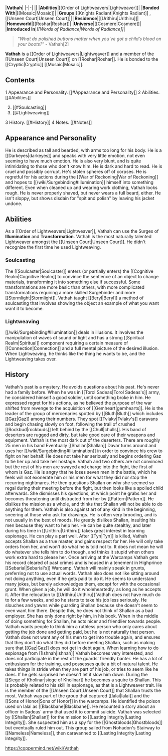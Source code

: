 |**Vathah**|
|-|-|
||
|**Abilities**|[[Order of Lightweavers\|Lightweaver]]|
|**Bonded With**|[[Mosaic\|Mosaic]]|
|**Groups**|[[Knights Radiant\|Knights Radiant]] , [[Unseen Court\|Unseen Court]]|
|**Residence**|[[Urithiru\|Urithiru]]|
|**Homeworld**|[[Roshar\|Roshar]]|
|**Universe**|[[Cosmere\|Cosmere]]|
|**Introduced In**|*[[Words of Radiance\|Words of Radiance]]*|

>“*What do polished buttons matter when you’ve got a child’s blood on your boots?*”
\- Vathah[2]


**Vathah** is a [[Order of Lightweavers\|Lightweaver]] and a member of the [[Unseen Court\|Unseen Court]] on [[Roshar\|Roshar]]. He is bonded to the [[Cryptic\|Cryptic]] [[Mosaic\|Mosaic]].

## Contents

1 Appearance and Personality. [[#Appearance and Personality]] 
2 Abilities. [[#Abilities]] 

2. [[#Soulcasting]] 
2. [[#Lightweaving]] 


3 History. [[#History]] 
4 Notes. [[#Notes]] 


## Appearance and Personality
He is described as tall and bearded, with arms too long for his body. He is a [[Darkeyes\|darkeyes]] and speaks with very little emotion, not even seeming to have much emotion. He is also very blunt, and is quite intimidating to those who don't know him. He is dark and hard to read.
He is cruel and possibly corrupt. He's stolen spheres off of corpses.
He is regretful for his actions during the [[War of Reckoning\|War of Reckoning]] and hopes to [[/wiki/Surgebinding#Illumination]] himself into something different.
Even when cleaned up and wearing work clothing, Vathah looks rough. He is never properly shaved, but never wears a full beard, either. He isn't sloppy, but shows disdain for "spit and polish" by leaving his jacket undone.

## Abilities
As a [[Order of Lightweavers\|Lightweaver]], Vathah can use the Surges of **Illumination** and **Transformation**. Vathah is the most naturally talented Lightweaver amongst the [[Unseen Court\|Unseen Court]]. He didn't recognize the first time he used Lightweaving.

### Soulcasting
The [[Soulcaster\|Soulcaster]] enters (or partially enters) the [[Cognitive Realm\|Cognitive Realm]] to convince the sentience of an object to change materials, transforming it into something else if successful. Some transformations are more basic than others, with more complicated transformations requiring a more skilled Surgebinder and more [[Stormlight\|Stormlight]]. Vathah taught [[Beryl\|Beryl]] a method of soulcasting that involves showing the object an example of what you want want it to become.

### Lightweaving
[[/wiki/Surgebinding#Illumination]] deals in illusions. It involves the manipulation of waves of sound or light and has a strong [[Spiritual Realm\|Spiritual]] component requiring a certain measure of [[Connection\|Connection]] and a full mental picture of the desired illusion. When Lightweaving, he thinks like the thing he wants to be, and the Lightweaving takes over.

## History
Vathah's past is a mystery. He avoids questions about his past. He's never had a family before.
When he was in [[Torol Sadeas\|Torol Sadeas's]] army, he considered himself a good soldier, until something broke in him. He expressed regret for his actions, as he believed the purpose of the war shifted from revenge to the acquisition of [[Gemheart\|gemhearts]]. 
He is the leader of the group of mercenaries spotted by [[Bluth\|Bluth]] which includes [[Gaz\|Gaz]] among their numbers. They spot [[Tvlakv\|Tvlakv's]] caravans and begin chasing slowly on foot, following the trail of crushed [[Rockbud\|rockbuds]] left behind by the [[Chull\|chulls]]. His band of deserters are rugged and dirty, but take good care of their weapons and equipment. Vathah is the most dark out of the deserters. There are roughly 25 men in his band Eventually [[Shallan\|Shallan]] Davar turns around and uses her [[/wiki/Surgebinding#Illumination]] in order to convince his crew to fight on her behalf. He does not take her seriously and begins ordering Gaz to tie her up and take her hostage. Vathah and two others are not convinced but the rest of his men are swayed and charge into the fight, the first of whom is Gaz. He is angry that he loses seven men in the battle, which he feels will not exonerate him or his men for what they did nor stop the recurring nightmares. He then questions Shallan on why she seemed so regal during their meeting before the fight, but then looks like a spoiled child afterwards. She dismisses his questions, at which point he grabs her and becomes threatening until distracted from her by [[Pattern\|Pattern]]. He dislikes the mission as a whole, and thinks that Shallan will not be able to do anything for them. Vathah is also against art of any kind in the beginning, sneering at those who ask for drawings.
He is often very brooding, and is not usually in the best of moods. He greatly dislikes Shallan, insulting his men because they want to help her. He can be quite stealthy, and later during his time in [[Urithiru\|Urithiru]] takes great interest in learning espionage. He can play a part well. After [[Tyn\|Tyn]] is killed, Vathah accepts Shallan as a true master, and gains respect for her. He will only take orders from her, and won't do what he is told not to. It does not mean he will do whatever she tells him to do though, and thinks it stupid when others work extra hard to please her. Once arriving at the Warcamps Vathah gets his record cleared of past crimes and is housed in a tenement in Highprince [[Sebarial\|Sebarial's]] Warcamp. Vathah will mainly speak in grunts, preferring not to use actual words. Vathah also does not like sitting around not doing anything, even if he gets paid to do it. He seems to understand many jokes, but barely acknowledges them, except for with the occasional grunt. When given a job, he will do it wholeheartedly, as long as he accepts it.
After the relocation to [[Urithiru\|Urithiru]] Vathah does not have much do to for a few weeks, and so he starts to take his job less seriously. He slouches and yawns while guarding Shallan because she doesn't seem to even want him there. Despite this, he does not think of Shallan as a bad employer. She has only done right by him, in his book. When in the middle of doing something for Shallan, he acts nicer and friendlier towards people. Vathah wants people to think him a ruthless person who only cares about getting the job done and getting paid, but he is not naturally that person. Vathah does not want any of his men to get into trouble again, and ensures that they don't do what they did before meeting Shallan, such as making sure that [[Gaz\|Gaz]] does not get in debt again. When learning how to do espionage from [[Ishnah\|Ishnah]] Vathah becomes very interested, and does not participate in the rest of the guards' friendly banter. He has a lot of enthusiasm for the training, and possesses quite a bit of natural talent. He takes things in stride when they are part of his job, or tries to seem like he does. If he gets surprised he doesn't let it slow him down.
During the [[Siege of Kholinar\|siege of Kholinar]] he becomes a squire to Shallan. This is probably related to his skill in espionage, as that is a Lightweaver trait. He is the member of the [[Unseen Court\|Unseen Court]] that Shallan trusts the most.
Vathah was part of the group that captured [[Ialai\|Ialai]] and the [[Sons of Honor\|Sons of Honor]] in the warcamps. He identified the poison used on Ialai as [[Blackbane\|Blackbane]]. He recounted a story about an officer in Sadeas' army that used it to commit suicide.
Vathah was selected by [[Shallan\|Shallan]] for the mission to [[Lasting Integrity\|Lasting Integrity]]. She suspected him as a spy for the [[Ghostbloods\|Ghostbloods]] but eventually ruled him out. This group sailed from Nohadon's Stairway to [[Nameless\|Nameless]], then caravanned to [[Lasting Integrity\|Lasting Integrity]].



https://coppermind.net/wiki/Vathah